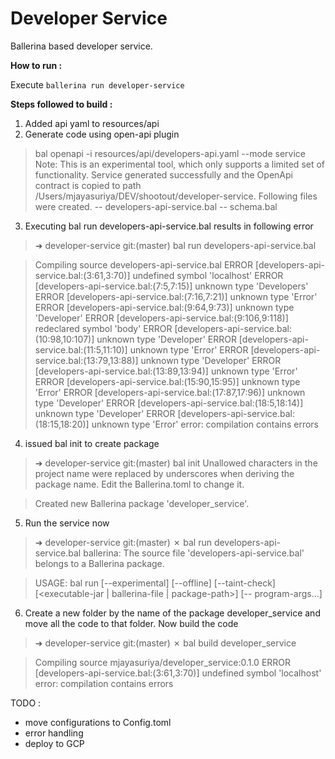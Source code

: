 # Developer Service

  Ballerina based developer service.

**How to run :** 
  
  Execute `ballerina run developer-service`

**Steps followed to build :** 

1. Added api yaml to resources/api
2. Generate code using open-api plugin

> bal openapi -i resources/api/developers-api.yaml --mode service
> Note: This is an experimental tool, which only supports a limited set of functionality.
> Service generated successfully and the OpenApi contract is copied to path /Users/mjayasuriya/DEV/shootout/developer-service.
> Following files were created.
> -- developers-api-service.bal
> -- schema.bal
3. Executing bal run developers-api-service.bal results in following error
> ➜  developer-service git:(master) bal run developers-api-service.bal 

> Compiling source
        developers-api-service.bal
ERROR [developers-api-service.bal:(3:61,3:70)] undefined symbol 'localhost'
ERROR [developers-api-service.bal:(7:5,7:15)] unknown type 'Developers'
ERROR [developers-api-service.bal:(7:16,7:21)] unknown type 'Error'
ERROR [developers-api-service.bal:(9:64,9:73)] unknown type 'Developer'
ERROR [developers-api-service.bal:(9:106,9:118)] redeclared symbol 'body'
ERROR [developers-api-service.bal:(10:98,10:107)] unknown type 'Developer'
ERROR [developers-api-service.bal:(11:5,11:10)] unknown type 'Error'
ERROR [developers-api-service.bal:(13:79,13:88)] unknown type 'Developer'
ERROR [developers-api-service.bal:(13:89,13:94)] unknown type 'Error'
ERROR [developers-api-service.bal:(15:90,15:95)] unknown type 'Error'
ERROR [developers-api-service.bal:(17:87,17:96)] unknown type 'Developer'
ERROR [developers-api-service.bal:(18:5,18:14)] unknown type 'Developer'
ERROR [developers-api-service.bal:(18:15,18:20)] unknown type 'Error'
error: compilation contains errors

4. issued bal init to create package
>➜  developer-service git:(master) bal init
Unallowed characters in the project name were replaced by underscores when deriving the package name. Edit the Ballerina.toml to change it.

>Created new Ballerina package 'developer_service'.

5. Run the service now
>➜  developer-service git:(master) ✗ bal run developers-api-service.bal
ballerina: The source file 'developers-api-service.bal' belongs to a Ballerina package.

>USAGE:
    bal run [--experimental] [--offline] [--taint-check]
                  [<executable-jar | ballerina-file | package-path>] [-- program-args...]
6. Create a new folder by the name of the package developer_service and move all the code to that folder. Now build the code

>➜  developer-service git:(master) ✗ bal build developer_service

>Compiling source
        mjayasuriya/developer_service:0.1.0
ERROR [developers-api-service.bal:(3:61,3:70)] undefined symbol 'localhost'
error: compilation contains errors


TODO : 
 - move configurations to Config.toml
 - error handling
 - deploy to GCP